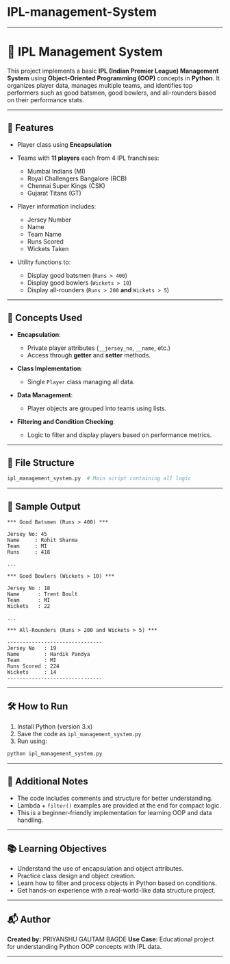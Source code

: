 # IPL-management-System

---

# 🏏 IPL Management System

This project implements a basic **IPL (Indian Premier League) Management System** using **Object-Oriented Programming (OOP)** concepts in **Python**. It organizes player data, manages multiple teams, and identifies top performers such as good batsmen, good bowlers, and all-rounders based on their performance stats.

---

## 🚀 Features

* Player class using **Encapsulation**
* Teams with **11 players** each from 4 IPL franchises:

  * Mumbai Indians (MI)
  * Royal Challengers Bangalore (RCB)
  * Chennai Super Kings (CSK)
  * Gujarat Titans (GT)
* Player information includes:

  * Jersey Number
  * Name
  * Team Name
  * Runs Scored
  * Wickets Taken
* Utility functions to:

  * Display good batsmen (`Runs > 400`)
  * Display good bowlers (`Wickets > 10`)
  * Display all-rounders (`Runs > 200` **and** `Wickets > 5`)

---

## 🧱 Concepts Used

* **Encapsulation**:

  * Private player attributes (`__jersey_no`, `__name`, etc.)
  * Access through **getter** and **setter** methods.
* **Class Implementation**:

  * Single `Player` class managing all data.
* **Data Management**:

  * Player objects are grouped into teams using lists.
* **Filtering and Condition Checking**:

  * Logic to filter and display players based on performance metrics.

---

## 📂 File Structure

```bash
ipl_management_system.py  # Main script containing all logic
```

---

## 📝 Sample Output

```
*** Good Batsmen (Runs > 400) ***

Jersey No: 45
Name     : Rohit Sharma
Team     : MI
Runs     : 418

...

*** Good Bowlers (Wickets > 10) ***

Jersey No : 18
Name      : Trent Boult
Team      : MI
Wickets   : 22

...

*** All-Rounders (Runs > 200 and Wickets > 5) ***

-------------------------------
Jersey No   : 19
Name        : Hardik Pandya
Team        : MI
Runs Scored : 224
Wickets     : 14
-------------------------------
```

---

## 🛠️ How to Run

1. Install Python (version 3.x)
2. Save the code as `ipl_management_system.py`
3. Run using:

```bash
python ipl_management_system.py
```

---

## 📌 Additional Notes

* The code includes comments and structure for better understanding.
* Lambda + `filter()` examples are provided at the end for compact logic.
* This is a beginner-friendly implementation for learning OOP and data handling.

---

## 📚 Learning Objectives

* Understand the use of encapsulation and object attributes.
* Practice class design and object creation.
* Learn how to filter and process objects in Python based on conditions.
* Get hands-on experience with a real-world-like data structure project.

---

## 📬 Author

**Created by:** PRIYANSHU GAUTAM BAGDE
**Use Case:** Educational project for understanding Python OOP concepts with IPL data.

---
